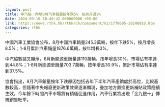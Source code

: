 ```yaml
---
layout: post
title: 中汽協：內地8月汽車銷量按年跌5%　按月升近9%
date: 2024-09-10 18:40:42.000000000 +08:00
link: https://news.rthk.hk/rthk/ch/component/k2/1770095-20240910.htm
categories: rthk
---
```


中國汽車工業協會公布，8月中國汽車銷量245.3萬輛，按年下跌5%，按月增長8.5%；1-8月累計汽車銷量1876.6萬輛，按年增長3%。

中汽協數據又顯示，8月新能源車銷量達110萬輛，按年增長30%，市場佔有率達到44.8%；1-8月新能源車銷量703.7萬輛，按年增長30.9%，累計市場佔有率達到37.5%。

協會指出，8月汽車銷量按年下跌原因包括去年下半年汽車產銷處於高位，比較基數較高，但隨著中央報廢更新政策效果逐漸顯現，疊加地方置換更新補貼政策陸續生效，今年餘下時間汽車市場將有積極促進作用，汽車行業將出現「金九銀十」傳統銷售旺季。

